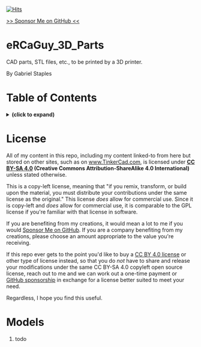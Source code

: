 [![Hits](https://hits.seeyoufarm.com/api/count/incr/badge.svg?url=https%3A%2F%2Fgithub.com%2FElectricRCAircraftGuy%2FeRCaGuy_3D_Parts&count_bg=%2379C83D&title_bg=%23555555&icon=&icon_color=%23E7E7E7&title=views+%28today+%2F+total%29&edge_flat=false)](https://hits.seeyoufarm.com)

[>> Sponsor Me on GitHub <<](https://github.com/sponsors/ElectricRCAircraftGuy)

# eRCaGuy_3D_Parts

CAD parts, STL files, etc., to be printed by a 3D printer.

By Gabriel Staples


# Table of Contents
<details>
<summary><b>(click to expand)</b></summary>
<!-- MarkdownTOC -->

1. [License](#license)
1. [Models](#models)

<!-- /MarkdownTOC -->
</details>


<a id="license"></a>
# License
All of my content in this repo, including my content linked-to from here but stored on other sites, such as on www.TinkerCad.com, is licensed under **[CC BY-SA 4.0](https://creativecommons.org/licenses/by-sa/4.0/) (Creative Commons Attribution-ShareAlike 4.0 International)** unless stated otherwise.

This is a copy-left license, meaning that "if you remix, transform, or build upon the material, you must distribute your contributions under the same license as the original." This license _does_ allow for commercial use. Since it is copy-left and *does* allow for commercial use, it is comparable to the GPL license if you're familiar with that license in software. 

If you are benefiting from my creations, it would mean a lot to me if you would [Sponsor Me on GitHub](https://github.com/sponsors/ElectricRCAircraftGuy). If you are a company benefiting from my creations, please choose an amount appropriate to the value you're receiving.

If this repo ever gets to the point you'd like to buy a [CC BY 4.0 license](https://creativecommons.org/licenses/by/4.0/) or other type of license instead, so that you do _not_ have to share and release your modifications under the same CC BY-SA 4.0 copyleft open source license, reach out to me and we can work out a one-time payment or [GitHub sponsorship](https://github.com/sponsors/ElectricRCAircraftGuy) in exchange for a license better suited to meet your need.

Regardless, I hope you find this useful.


<a id="models"></a>
# Models

1. todo

